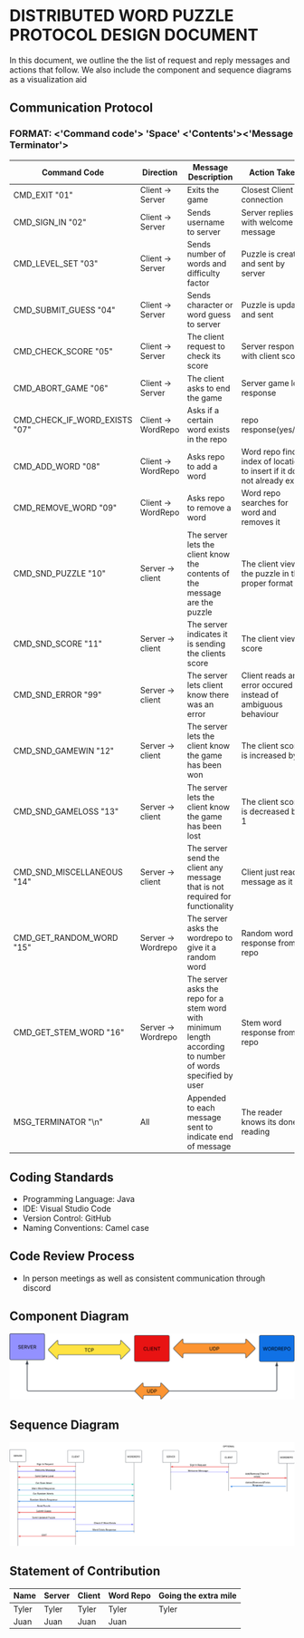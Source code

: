 # DISTRIBUTED WORD PUZZLE PROTOCOL DESIGN DOCUMENT 

In this document, we outline the the list of request and reply messages and actions that follow. We also include the component and sequence diagrams as a visualization aid

## Communication Protocol
### FORMAT: <'Command code'> 'Space' <'Contents'><'Message Terminator'>
| Command Code        | Direction      |Message Description|  Action Taken |
| -------------       |-------------   |-------------      |-------------  |
|CMD_EXIT "01"        |Client -> Server|Exits the game     | Closest Client connection|
|CMD_SIGN_IN "02"     |Client -> Server|Sends username to server|Server replies with welcome message|
|CMD_LEVEL_SET "03"   |Client -> Server|Sends number of words and difficulty factor|Puzzle is created and sent by server|
|CMD_SUBMIT_GUESS "04"|Client -> Server|Sends character or word guess to server|Puzzle is updated and sent|
|CMD_CHECK_SCORE "05" |Client -> Server|The client request to check its score|Server response with client score|
|CMD_ABORT_GAME "06"  |Client -> Server|The client asks to end the game|Server game loss response|
|CMD_CHECK_IF_WORD_EXISTS "07"|Client -> WordRepo|Asks if a certain word exists in the repo|repo response(yes/no)|
|CMD_ADD_WORD "08"            |Client -> WordRepo|Asks repo to add a word|Word repo finds index of location to insert if it does not already exist.|
|CMD_REMOVE_WORD "09"         |Client -> WordRepo|Asks repo to remove a word|Word repo searches for word and removes it|
|CMD_SND_PUZZLE "10"        |Server -> client  |The server lets the client know the contents of the message are the puzzle |The client views the puzzle in the proper format|
|CMD_SND_SCORE "11"         |Server -> client  |The server indicates it is sending the clients score|The client views score|
|CMD_SND_ERROR "99"         |Server -> client  |The server lets client know there was an error|Client reads and error occured instead of ambiguous behaviour|
|CMD_SND_GAMEWIN "12"       |Server -> client  |The server lets the client know the game has been won|The client score is increased by 1|
|CMD_SND_GAMELOSS "13"      |Server -> client  |The server lets the client know the game has been lost|The client score is decreased by 1|
|CMD_SND_MISCELLANEOUS "14"  |Server -> client  |The server send the client any message that is not required for functionality|Client just reads message as it is|
|CMD_GET_RANDOM_WORD "15"   |Server -> Wordrepo|The server asks the wordrepo to give it a random word|Random word response from repo|
|CMD_GET_STEM_WORD "16"     |Server -> Wordrepo|The server asks the repo for a stem word with minimum length according to number of words specified by user|Stem word response from repo|
|MSG_TERMINATOR "\n"        |  All             |Appended to each message sent to indicate end of message|The reader knows its done reading|


## Coding Standards

* Programming Language: Java
* IDE: Visual Studio Code
* Version Control: GitHub 
* Naming Conventions: Camel case

## Code Review Process
* In person meetings as well as consistent communication through discord 

## Component Diagram

![Component Diagram](https://github.com/tpell114/word_puzzle/blob/main/component_diagram.png)


## Sequence Diagram

![Sequence Diagram](https://github.com/tpell114/word_puzzle/blob/main/sequence_diagram.png)

## Statement of Contribution
| Name        | Server     |Client|Word Repo| Going the extra mile|
| -------------       |-------------   |-------------      |-------------  |-------------  |
|Tyler       |Tyler|Tyler   | Tyler|Tyler|
|Juan       |Juan|Juan   | Juan|

